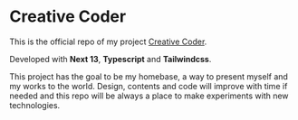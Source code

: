 # Creative Coder

This is the official repo of my project [Creative Coder](https://www.creativecoder.io).

Developed with **Next 13**, **Typescript** and **Tailwindcss**.

This project has the goal to be my homebase, a way to present myself and my works to the world.
Design, contents and code will improve with time if needed and this repo will be always a place
to make experiments with new technologies.
